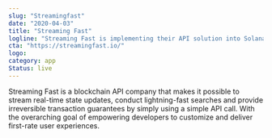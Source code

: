 ```yaml
---
slug: "Streamingfast"
date: "2020-04-03"
title: "Streaming Fast"
logline: "Streaming Fast is implementing their API solution into Solana to allow developers to build and maintain performant applications with ease on top of the protocol."
cta: "https://streamingfast.io/"
logo:
category: app
Status: live
---
```


Streaming Fast is a blockchain API company that makes it possible to stream real-time state updates, conduct lightning-fast searches and provide irreversible transaction guarantees by simply using a simple API call. With the overarching goal of empowering developers to customize and deliver first-rate user experiences.
